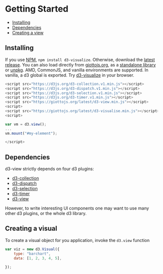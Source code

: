 # Getting Started

<!-- START doctoc generated TOC please keep comment here to allow auto update -->
<!-- DON'T EDIT THIS SECTION, INSTEAD RE-RUN doctoc TO UPDATE -->


- [Installing](#installing)
- [Dependencies](#dependencies)
- [Creating a view](#creating-a-view)

<!-- END doctoc generated TOC please keep comment here to allow auto update -->

## Installing

If you use [NPM](https://www.npmjs.com/package/d3-visualize), ``npm install d3-visualize``.
Otherwise, download the [latest release](https://github.com/quantmind/d3-visualize/releases).
You can also load directly from [giottojs.org](https://giottojs.org),
as a [standalone library](https://giottojs.org/latest/d3-visualize.js) or
[unpkg](https://unpkg.com/d3-visualize/).
AMD, CommonJS, and vanilla environments are supported. In vanilla, a d3 global is exported.
Try [d3-visualize](https://runkit.com/npm/d3-visualize) in your browser.
```javascript
<script src="https://d3js.org/d3-collection.v1.min.js"></script>
<script src="https://d3js.org/d3-dispatch.v1.min.js"></script>
<script src="https://d3js.org/d3-selection.v1.min.js"></script>
<script src="https://d3js.org/d3-timer.v1.min.js"></script>
<script src="https://giottojs.org/latest/d3-view.min.js"></script>
<script>
<script src="https://giottojs.org/latest/d3-visualise.min.js"></script>
<script>

var vm = d3.view();
...
vm.mount("#my-element");

</script>
```

## Dependencies

d3-view strictly depends on four d3 plugins:

* [d3-collection](https://github.com/d3/d3-collection)
* [d3-dispatch](https://github.com/d3/d3-dispatch)
* [d3-selection](https://github.com/d3/d3-selection)
* [d3-timer](https://github.com/d3/d3-timer)
* [d3-view](https://github.com/d3/d3-view)

However, to write interesting UI components one may want to use many other
d3 plugins, or the whole d3 library.

## Creating a visual

To create a visual object for you application, invoke the ``d3.view`` function
```javascript
var viz = new d3.Visual({
    type: "barchart",
    data: [1, 2, 3, 4, 5],
    
});
```
